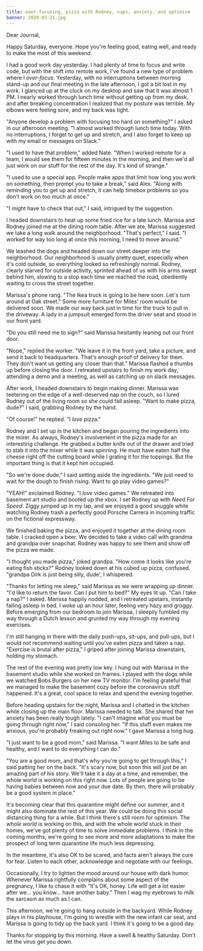```yaml
---
title: over-focusing, pizza with Rodney, naps, anxiety, and optimism
banner: 2020-03-21.jpg
---
```


Dear Journal,

Happy Saturday, everyone.  Hope you're feeling good, eating well, and
ready to make the most of this weekend.

I had a good work day yesterday.  I had plenty of time to focus and
write code, but with the shift into remote work, I've found a new type
of problem where I _over-focus_.  Yesterday, with no interruptions
between morning stand-up and our final meeting in the late afternoon,
I got a bit lost in my work.  I glanced up at the clock on my desktop
and saw that it was almost 1 PM.  I nearly worked through lunch time
without getting up from my desk, and after breaking concentration I
realized that my posture was terrible.  My elbows were feeling sore,
and my back was tight.

"Anyone develop a problem with focusing too hard on something?" I
asked in our afternoon meeting.  "I almost worked through lunch time
today.  With no interruptions, I forget to get up and stretch, and I
also forget to keep up with my email or messages on Slack."

"I used to have that problem," added Nate.  "When I worked remote for
a team, I would see them for fifteen minutes in the morning, and then
we'd all just work on our stuff for the rest of the day.  It's kind of
strange."

"I used to use a special app.  People make apps that limit how long
you work on something, then prompt you to take a break," said Alex.
"Along with reminding you to get up and stretch, it can help timebox
problems so you don't work on too much at once."

"I might have to check that out," I said, intrigued by the suggestion.

I headed downstairs to heat up some fried rice for a late lunch.
Marissa and Rodney joined me at the dining room table.  After we ate,
Marissa suggested we take a long walk around the neighborhood.
"That's perfect," I said.  "I worked for way too long at once this
morning, I need to move around."

We leashed the dogs and headed down our street deeper into the
neighborhood.  Our neighborhood is usually pretty quiet, especially
when it's cold outside, so everything looked so refreshingly normal.
Rodney, clearly starved for outside activity, sprinted ahead of us
with his arms swept behind him, slowing to a stop each time we reached
the road, obediently waiting to cross the street together.

Marissa's phone rang.  "The Ikea truck is going to be here soon.
Let's turn around at Oak street."  Some more furniture for Miles' room
would be delivered soon.  We made our way back just in time for the
truck to pull in the driveway.  A lady in a jumpsuit emerged form the
driver seat and stood in our front yard.

"Do you still need me to sign?" said Marissa hesitantly leaning out
our front door.

"Nope," replied the worker.  "We leave it in the front yard, take a
picture, and send it back to headquarters.  That's enough proof of
delivery for them.  They don't want us getting any closer than that."
Marissa flashed a thumbs up before closing the door.  I retreated
upstairs to finish my work day, attending a demo and a meeting, as
well as catching up on slack messages.

After work, I headed downstairs to begin making dinner.  Marissa was
teetering on the edge of a well-deserved nap on the couch, so I lured
Rodney out of the living room so she could fall asleep.  "Want to make
pizza, dude?" I said, grabbing Rodney by the hand.

"Of course!" he replied.  "I _love_ pizza."

Rodney and I set up in the kitchen and began pouring the ingredients
into the mixer.  As always, Rodney's involvement in the pizza made for
an interesting challenge.  He grabbed a butter knife out of the drawer
and tried to stab it into the mixer while it was spinning.  He must
have eaten half the cheese right off the cutting board while I grating
it for the toppings.  But the important thing is that it kept him
occupied.

"So we're done dude," I said setting aside the ingredients.  "We just
need to wait for the dough to finish rising.  Want to go play video
games?"

"YEAH!" exclaimed Rodney.  "I _love_ video games."  We retreated into
basement art studio and booted up the xbox.  I set Rodney up with
_Need For Speed_.  Ziggy jumped up in my lap, and we enjoyed a good
snuggle while watching Rodney trash a perfectly good Porsche Carrera
in incoming traffic on the fictional expressway.

We finished baking the pizza, and enjoyed it together at the dining
room table.  I cracked open a beer.  We decided to take a video call
with grandma and grandpa over snapchat.  Rodney was happy to see them
and show off the pizza we made.

"I thought you made pizza," joked grandpa.  "How come it looks like
you're eating fish sticks?"  Rodney looked down at his cubed up pizza,
confused.  "grandpa Dirk is just being silly, dude', I whispered.

"Thanks for letting me sleep," said Marissa as we were wrapping up
dinner.  "I'd like to return the favor.  Can I put him to bed?"  My
eyes lit up.  "Can _I_ take a nap?" I asked.  Marissa happily nodded,
and I retreated upstairs, instantly falling asleep in bed.  I woke up
an hour later, feeling very hazy and groggy.  Before emerging from our
bedroom to join Marissa, I sleepily fumbled my way through a Dutch
lesson and grunted my way through my evening exercises.

I'm still hanging in there with the daily push-ups, sit-ups, and
pull-ups, but I would not recommend waiting until you've eaten pizza
and taken a nap.  "Exercise is brutal after pizza," I griped after
joining Marissa downstairs, holding my stomach.

The rest of the evening was pretty low key.  I hung out with Marissa
in the basement studio while she worked on frames.  I played with the
dogs while we watched Bobs Burgers on her new TV monitor.  I'm feeling
grateful that we managed to make the basement cozy before the
coronavirus stuff happened.  It's a great, cool space to relax and
spend the evening together.

Before heading upstairs for the night, Marissa and I chatted in the
kitchen while closing up the main floor.  Marissa needed to talk.  She
shared that her anxiety has been really tough lately.  "I can't
imagine what you must be going through right now," I said consoling
her.  "If this stuff even makes me anxious, you're probably freaking
out right now."  I gave Marissa a long hug.

"I just want to be a good mom," said Marissa.  "I want Miles to be
safe and healthy, and I want to do everything I can do."

"You are a good mom, and that's why you're going to get through this,"
I said patting her on the back.  "It's scary now, but soon this will
just be an amazing part of his story.  We'll take it a day at a time,
and remember, the whole world is working on this right now.  Lots of
people are going to be having babies between now and your due date.
By then, there will probably be a good system in place."

It's becoming clear that this quarantine might define our summer, and
it might also dominate the rest of this year.  We could be doing this
social distancing thing for a while.  But I think there's still room
for optimism.  The _whole world_ is working on this, and with the
whole world stuck in their homes, we've got plenty of time to solve
immediate problems.  I think in the coming months, we're going to see
more and more adaptations to make the prospect of long term quarantine
life much less depressing.

In the meantime, it's also OK to be scared, and facts aren't always
the cure for fear.  Listen to each other, acknowledge and negotiate
with our feelings.

Occasionally, I try to lighten the mood around our house with dark
humor.  Whenever Marissa rightfully complains about some aspect of the
pregnancy, I like to chase it with "It's OK, honey.  Life will get a
lot easier after we... you know... have another baby."  Then I wag my
eyebrows to milk the sarcasm as much as I can.

This afternoon, we're going to hang outside in the backyard.  While
Rodney plays in his playhouse, I'm going to wrestle with the new
infant car seat, and Marissa is going to tidy up the back yard.  I
think it's going to be a good day.

Thanks for stopping by this morning.  Have a swell & healthy Saturday.
Don't let the virus get you down.
